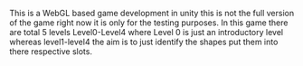 This is a WebGL based game development in unity this is not the full version of the game right now it is only for the testing purposes.
In this game there are total 5 levels Level0-Level4 where Level 0 is just an introductory level whereas level1-level4 the aim is to just identify the shapes put them into there respective slots.

